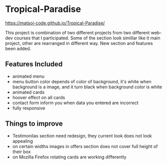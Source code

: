 # Tropical-Paradise
https://matsoj-code.github.io/Tropical-Paradise/

This project is combination of two different projects from two different web-dev courses that I participated. Some of the section look simillar like it main project, other are rearranged in different way. New section and features been added.

## Features Included
* animated menu
* menu button color depends of color of background, it's white when background is a image, and it turn black when background color is white
* animated cards
* hoover effect on all cards
* contact form inform you when data you entered are incorrect
* fully responsive

## Things to improve
* Testimonilas section need redesign, they current look does not look appealing
* on certain widths images in offers section does not cover full height of their box
* on Mozilla Firefox rotating cards are working differently

